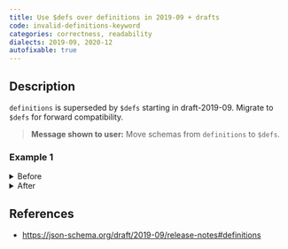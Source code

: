```yaml
---
title: Use $defs over definitions in 2019-09 + drafts
code: invalid-definitions-keyword
categories: correctness, readability
dialects: 2019-09, 2020-12
autofixable: true
---
```


## Description
`definitions` is superseded by `$defs` starting in draft-2019-09. Migrate to `$defs` for forward compatibility.

> **Message shown to user:**
> Move schemas from `definitions` to `$defs`.

### Example 1
<details><summary>Before</summary>

```json
{
  "$schema": "https://json-schema.org/draft/2020-12/schema",
  "type": "object",
  "properties": {
    "id": {
      "$ref": "#/definitions/uuid"
    }
  },
  "definitions": {
    "uuid": {
      "type": "string",
      "format": "uuid"
    }
  }
}
```
</details>

<details><summary>After</summary>

```json
{
  "$schema": "https://json-schema.org/draft/2020-12/schema",
  "type": "object",
  "properties": {
    "id": {
      "$ref": "#/$defs/uuid"
    }
  },
  "$defs": {
    "uuid": {
      "type": "string",
      "format": "uuid"
    }
  }
}
```
</details>

## References
* <https://json-schema.org/draft/2019-09/release-notes#definitions>
